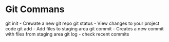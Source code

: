 # Git Commans

git init - Crewate a new git repo
git status - View changes to your project code
git add - Add files to staging area
git commit - Creates a new commit with files from staging area
git log - check recent commits

